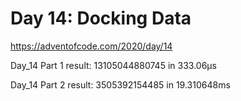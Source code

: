 # Day 14: Docking Data #
https://adventofcode.com/2020/day/14


Day_14 Part 1 result: 13105044880745 in 333.06µs

Day_14 Part 2 result: 3505392154485 in 19.310648ms
